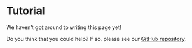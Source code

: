 Tutorial
=======================

We haven't got around to writing this page yet! 

Do you think that you could help?
If so, please see our [GitHub repository](https://github.com/accordproject/ergo).